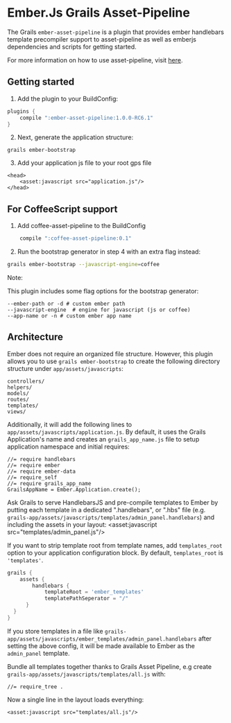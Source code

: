 Ember.Js Grails Asset-Pipeline
================================
The Grails `ember-asset-pipeline` is a plugin that provides ember handlebars template precompiler support to asset-pipeline as well as emberjs dependencies and scripts for getting started.

For more information on how to use asset-pipeline, visit [here](http://www.github.com/bertramdev/asset-pipeline).

## Getting started
1. Add the plugin to your BuildConfig:

```groovy
plugins {
	compile ":ember-asset-pipeline:1.0.0-RC6.1"
}
```

2. Next, generate the application structure:
```shell
grails ember-bootstrap
```

3. Add your application js file to your root gps file
```gsp
<head>
	<asset:javascript src="application.js"/>
</head>
```

## For CoffeeScript support
1. Add coffee-asset-pipeline to the BuildConfig
```groovy
	compile ":coffee-asset-pipeline:0.1"
```

2. Run the bootstrap generator in step 4 with an extra flag instead:
```sh
grails ember-bootstrap --javascript-engine=coffee
```

Note:

This plugin includes some flag options for the bootstrap generator:

```
--ember-path or -d # custom ember path
--javascript-engine  # engine for javascript (js or coffee)
--app-name or -n # custom ember app name
```


## Architecture

Ember does not require an organized file structure. However, this plugin allows you
to use `grails ember-bootstrap` to create the following directory structure under `app/assets/javascripts`:

    controllers/
    helpers/
    models/
    routes/
    templates/
    views/

Additionally, it will add the following lines to `app/assets/javascripts/application.js`.
By default, it uses the Grails Application's name and creates an `grails_app_name.js`
file to setup application namespace and initial requires:

    //= require handlebars
    //= require ember
    //= require ember-data
    //= require_self
    //= require grails_app_name
    GrailsAppName = Ember.Application.create();

Ask Grails to serve HandlebarsJS and pre-compile templates to Ember
by putting each template in a dedicated ".handlebars", or ".hbs" file
(e.g. `grails-app/assets/javascripts/templates/admin_panel.handlebars`)
and including the assets in your layout:
		<asset:javascript src="templates/admin_panel.js"/>

If you want to strip template root from template names, add `templates_root` option to your application configuration block.
By default, `templates_root` is `'templates'`.

```groovy
grails {
	assets {
		handlebars {
			templateRoot = 'ember_templates'
			templatePathSeperator = "/"
	  }
  }
}
```


If you store templates in a file like `grails-app/assets/javascripts/ember_templates/admin_panel.handlebars` after setting the above config,
it will be made available to Ember as the `admin_panel` template.



Bundle all templates together thanks to Grails Asset Pipeline,
e.g create `grails-app/assets/javascripts/templates/all.js` with:

    //= require_tree .

Now a single line in the layout loads everything:

    <asset:javascript src="templates/all.js"/>

